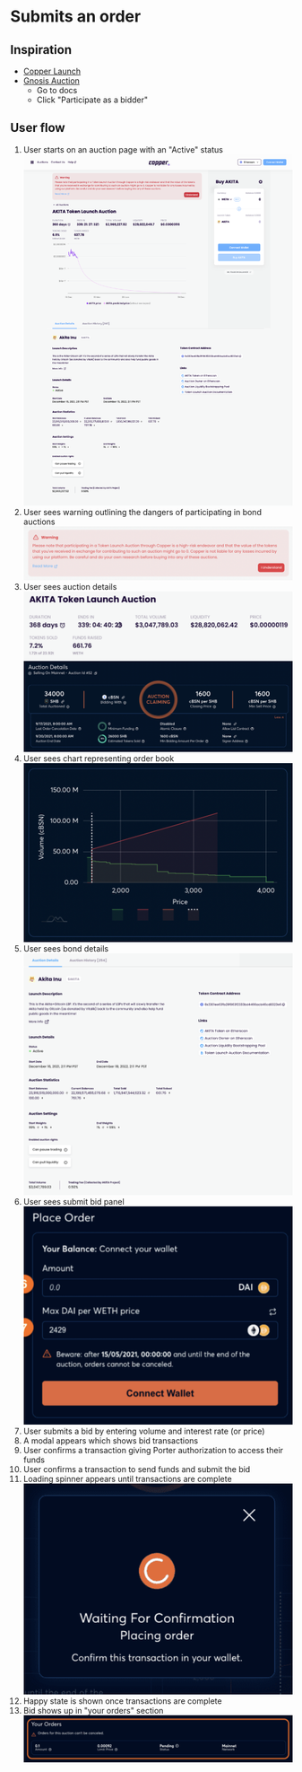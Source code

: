 # Submits an order

## Inspiration

- [Copper Launch](https://docs.alchemist.wtf/copper/auction-participation-walkthrough)
- [Gnosis Auction](https://gnosis-auction.eth.link/#/start)
  - Go to docs
  - Click "Participate as a bidder"

## User flow

1. User starts on an auction page with an "Active" status
   ![](../../assets/copper/auction_page.png)
2. User sees warning outlining the dangers of participating in bond auctions
   ![](../../assets/copper/warning.png)
3. User sees auction details
   ![](../../assets/copper/auction_details.png)
   ![](../../assets/gnosis/auction_details.png)
4. User sees chart representing order book
   ![](../../assets/gnosis/order_book_graph.png)
5. User sees bond details
   ![](../../assets/copper/bond_details.png)
6. User sees submit bid panel
   ![](../../assets/gnosis/place_order.png)
7. User submits a bid by entering volume and interest rate (or price)
8. A modal appears which shows bid transactions
9. User confirms a transaction giving Porter authorization to access their funds
10. User confirms a transaction to send funds and submit the bid
11. Loading spinner appears until transactions are complete
    ![](../../assets/gnosis/place_order_loading.png)
12. Happy state is shown once transactions are complete
13. Bid shows up in "your orders" section
    ![](../../assets/gnosis/your_order.png)

